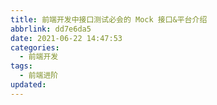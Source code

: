 ```yaml
---
title: 前端开发中接口测试必会的 Mock 接口&平台介绍
abbrlink: dd7e6da5
date: 2021-06-22 14:47:53
categories:
  - 前端开发
tags:
  - 前端进阶
updated:
---
```

